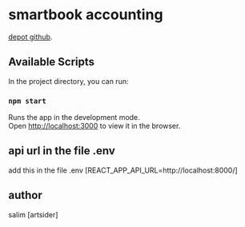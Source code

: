 # smartbook accounting

[depot github](https://github.com/artsiders/smartbook.git).

## Available Scripts

In the project directory, you can run:

### `npm start`

Runs the app in the development mode.\
Open [http://localhost:3000](http://localhost:3000) to view it in the browser.


## api url in the file .env
add this in the file .env
[REACT_APP_API_URL=http://localhost:8000/]


## author
salim [artsider]